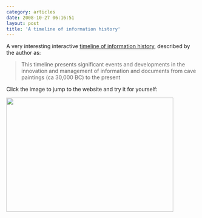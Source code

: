 ```yaml
---
category: articles
date: 2008-10-27 06:16:51
layout: post
title: 'A timeline of information history'
---
```


<p>A very interesting interactive <a href="http://www.mkbergman.com/?page_id=327">timeline of information history</a>, described by the author as:</p><blockquote>This timeline presents significant events and developments in the innovation and management of information and documents from cave paintings (ca 30,000 BC) to the present</blockquote><p>Click the image to jump to the website and try it for yourself:</p><a href="http://www.mkbergman.com/?page_id=327"><img width="440" height="300" src="https://cdn.joaobordalo.com/images/static/blog/info_timeline.png"></a>
